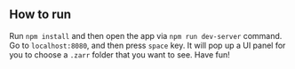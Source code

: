 ## How to run

Run `npm install` and then open the app via `npm run dev-server` command. Go to `localhost:8080`, and then press `space` key. It will pop up a UI panel for you to choose a `.zarr` folder that you want to see. Have fun!
